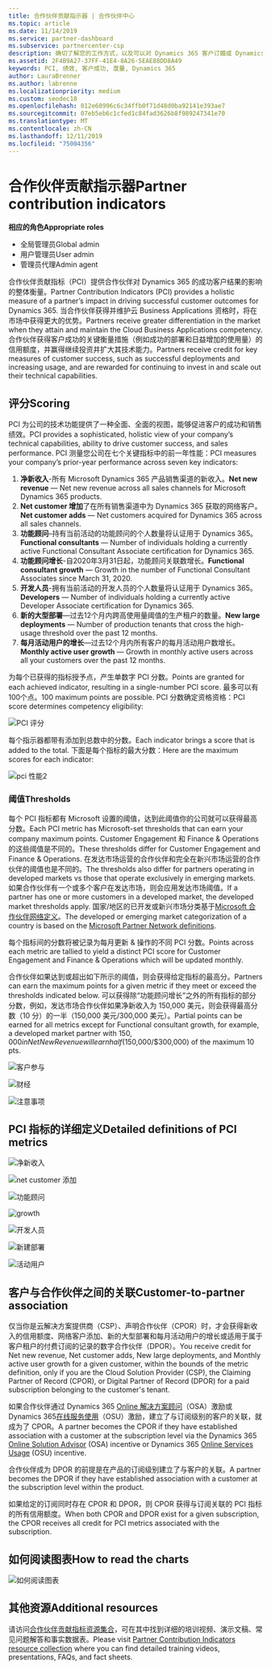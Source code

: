 ```yaml
---
title: 合作伙伴贡献指示器 | 合作伙伴中心
ms.topic: article
ms.date: 11/14/2019
ms.service: partner-dashboard
ms.subservice: partnercenter-csp
description: 确切了解您的工作方式，以及可以对 Dynamics 365 客户订婚或 Dynamics 365 财务和运营方面的改进
ms.assetid: 2F4B9A27-37FF-41E4-8A26-5EAE88DD8A49
keywords: PCI, 绩效, 客户成功, 度量, Dynamics 365
author: LauraBrenner
ms.author: labrenne
ms.localizationpriority: medium
ms.custom: seodec18
ms.openlocfilehash: 012e60996c6c34ffb0f71d48d0ba92141e393ae7
ms.sourcegitcommit: 07eb5eb6c1cfed1c84fad3626b8f989247341e70
ms.translationtype: MT
ms.contentlocale: zh-CN
ms.lasthandoff: 12/11/2019
ms.locfileid: "75004356"
---
```

# <a name="partner-contribution-indicators"></a><span data-ttu-id="90d98-104">合作伙伴贡献指示器</span><span class="sxs-lookup"><span data-stu-id="90d98-104">Partner contribution indicators</span></span>

<span data-ttu-id="90d98-105">**相应的角色**</span><span class="sxs-lookup"><span data-stu-id="90d98-105">**Appropriate roles**</span></span>
-   <span data-ttu-id="90d98-106">全局管理员</span><span class="sxs-lookup"><span data-stu-id="90d98-106">Global admin</span></span>
-   <span data-ttu-id="90d98-107">用户管理员</span><span class="sxs-lookup"><span data-stu-id="90d98-107">User admin</span></span>
-   <span data-ttu-id="90d98-108">管理员代理</span><span class="sxs-lookup"><span data-stu-id="90d98-108">Admin agent</span></span>

<span data-ttu-id="90d98-109">合作伙伴贡献指标（PCI）提供合作伙伴对 Dynamics 365 的成功客户结果的影响的整体衡量。</span><span class="sxs-lookup"><span data-stu-id="90d98-109">Partner Contribution Indicators (PCI) provides a holistic measure of a partner’s impact in driving successful customer outcomes for Dynamics 365.</span></span> <span data-ttu-id="90d98-110">当合作伙伴获得并维护云 Business Applications 资格时，将在市场中获得更大的优势。</span><span class="sxs-lookup"><span data-stu-id="90d98-110">Partners receive greater differentiation in the market when they attain and maintain the Cloud Business Applications competency.</span></span>  <span data-ttu-id="90d98-111">合作伙伴获得客户成功的关键衡量措施（例如成功的部署和日益增加的使用量）的信用额度，并赢得继续投资并扩大其技术能力。</span><span class="sxs-lookup"><span data-stu-id="90d98-111">Partners receive credit for key measures of customer success, such as successful deployments and increasing usage, and are rewarded for continuing to invest in and scale out their technical capabilities.</span></span> 

## <a name="scoring"></a><span data-ttu-id="90d98-112">评分</span><span class="sxs-lookup"><span data-stu-id="90d98-112">Scoring</span></span>

<span data-ttu-id="90d98-113">PCI 为公司的技术功能提供了一种全面、全面的视图，能够促进客户的成功和销售绩效。</span><span class="sxs-lookup"><span data-stu-id="90d98-113">PCI provides a sophisticated, holistic view of your company’s technical capabilities, ability to drive customer success, and sales performance.</span></span> <span data-ttu-id="90d98-114">PCI 测量您公司在七个关键指标中的前一年性能：</span><span class="sxs-lookup"><span data-stu-id="90d98-114">PCI measures your company’s prior-year performance across seven key indicators:</span></span>

1. <span data-ttu-id="90d98-115">**净新收入**-所有 Microsoft Dynamics 365 产品销售渠道的新收入。</span><span class="sxs-lookup"><span data-stu-id="90d98-115">**Net new revenue** — Net new revenue across all sales channels for Microsoft Dynamics 365 products.</span></span>
2. <span data-ttu-id="90d98-116">**Net customer 增加**了在所有销售渠道中为 Dynamics 365 获取的网络客户。</span><span class="sxs-lookup"><span data-stu-id="90d98-116">**Net customer adds** — Net customers acquired for Dynamics 365 across all sales channels.</span></span>
3. <span data-ttu-id="90d98-117">**功能顾问**–持有当前活动的功能顾问的个人数量将认证用于 Dynamics 365。</span><span class="sxs-lookup"><span data-stu-id="90d98-117">**Functional consultants** — Number of individuals holding a currently active Functional Consultant Associate certification for Dynamics 365.</span></span>
4. <span data-ttu-id="90d98-118">**功能顾问增长**-自2020年3月31日起，功能顾问关联数增长。</span><span class="sxs-lookup"><span data-stu-id="90d98-118">**Functional consultant growth** — Growth in the number of Functional Consultant Associates since March 31, 2020.</span></span>
5. <span data-ttu-id="90d98-119">**开发人员**-拥有当前活动的开发人员的个人数量将认证用于 Dynamics 365。</span><span class="sxs-lookup"><span data-stu-id="90d98-119">**Developers** — Number of individuals holding a currently active Developer Associate certification for Dynamics 365.</span></span>
6. <span data-ttu-id="90d98-120">**新的大型部署**—过去12个月内跨高使用量阈值的生产租户的数量。</span><span class="sxs-lookup"><span data-stu-id="90d98-120">**New large deployments** — Number of production tenants that cross the high-usage threshold over the past 12 months.</span></span>
7. <span data-ttu-id="90d98-121">**每月活动用户的增长**—过去12个月内所有客户的每月活动用户数增长。</span><span class="sxs-lookup"><span data-stu-id="90d98-121">**Monthly active user growth** — Growth in monthly active users across all your customers over the past 12 months.</span></span>

<span data-ttu-id="90d98-122">为每个已获得的指标授予点，产生单数字 PCI 分数。</span><span class="sxs-lookup"><span data-stu-id="90d98-122">Points are granted for each achieved indicator, resulting in a single-number PCI score.</span></span> <span data-ttu-id="90d98-123">最多可以有100个点。</span><span class="sxs-lookup"><span data-stu-id="90d98-123">100 maximum points are possible.</span></span> <span data-ttu-id="90d98-124">PCI 分数确定资格资格：</span><span class="sxs-lookup"><span data-stu-id="90d98-124">PCI score determines competency eligibility:</span></span>

![PCI 评分](images/pcinew1.png)

<span data-ttu-id="90d98-126">每个指示器都带有添加到总数中的分数。</span><span class="sxs-lookup"><span data-stu-id="90d98-126">Each indicator brings a score that is added to the total.</span></span> <span data-ttu-id="90d98-127">下面是每个指标的最大分数：</span><span class="sxs-lookup"><span data-stu-id="90d98-127">Here are the maximum scores for each indicator:</span></span>


![pci 性能2](images/pci1.png)

### <a name="thresholds"></a><span data-ttu-id="90d98-129">阈值</span><span class="sxs-lookup"><span data-stu-id="90d98-129">Thresholds</span></span>

<span data-ttu-id="90d98-130">每个 PCI 指标都有 Microsoft 设置的阈值，达到此阈值你的公司就可以获得最高分数。</span><span class="sxs-lookup"><span data-stu-id="90d98-130">Each PCI metric has Microsoft-set thresholds that can earn your company maximum points.</span></span> <span data-ttu-id="90d98-131">Customer Engagement 和 Finance & Operations 的这些阈值是不同的。</span><span class="sxs-lookup"><span data-stu-id="90d98-131">These thresholds differ for Customer Engagement and Finance & Operations.</span></span> <span data-ttu-id="90d98-132">在发达市场运营的合作伙伴和完全在新兴市场运营的合作伙伴的阈值也是不同的。</span><span class="sxs-lookup"><span data-stu-id="90d98-132">The thresholds also differ for partners operating in developed markets vs those that operate exclusively in emerging markets.</span></span> <span data-ttu-id="90d98-133">如果合作伙伴有一个或多个客户在发达市场，则会应用发达市场阈值。</span><span class="sxs-lookup"><span data-stu-id="90d98-133">If a partner has one or more customers in a developed market, the developed market thresholds apply.</span></span> <span data-ttu-id="90d98-134">国家/地区的已开发或新兴市场分类基于[Microsoft 合作伙伴网络定义](https://assets.microsoft.com/MPN-developed-and-emerging-countries-list.pdf)。</span><span class="sxs-lookup"><span data-stu-id="90d98-134">The developed or emerging market categorization of a country is based on the [Microsoft Partner Network definitions](https://assets.microsoft.com/MPN-developed-and-emerging-countries-list.pdf).</span></span>

<span data-ttu-id="90d98-135">每个指标间的分数将被记录为每月更新 & 操作的不同 PCI 分数。</span><span class="sxs-lookup"><span data-stu-id="90d98-135">Points across each metric are tallied to yield a distinct PCI score for Customer Engagement and Finance & Operations which will be updated monthly.</span></span>

<span data-ttu-id="90d98-136">合作伙伴如果达到或超出如下所示的阈值，则会获得给定指标的最高分。</span><span class="sxs-lookup"><span data-stu-id="90d98-136">Partners can earn the maximum points for a given metric if they meet or exceed the thresholds indicated below.</span></span> <span data-ttu-id="90d98-137">可以获得除“功能顾问增长”之外的所有指标的部分分数，例如，发达市场合作伙伴如果净新收入为 150,000 美元，则会获得最高分数（10 分）的一半（150,000 美元/300,000 美元）。</span><span class="sxs-lookup"><span data-stu-id="90d98-137">Partial points can be earned for all metrics except for Functional consultant growth, for example, a developed market partner with $150,000 in Net New Revenue will earn half ($150,000/$300,000) of the maximum 10 pts.</span></span>

![客户参与](images/pci/table_1.png)

![财经](images/pci/TABLE_2.png)

![注意事项](images/pci/table_3.png)

## <a name="detailed-definitions-of-pci-metrics"></a><span data-ttu-id="90d98-141">PCI 指标的详细定义</span><span class="sxs-lookup"><span data-stu-id="90d98-141">Detailed definitions of PCI metrics</span></span>

![净新收入](images/net_new1.png)

![net customer 添加](images/netcustomer.png)

![功能顾问](images/pci/functional_consultants.png)

![growth](images/pci/functional_consultant_growth.png)

![开发人员](images/pci/developers.png)

![新建部署](images/pci/new_large_deployments.png)

![活动用户](images/pci/monthly_active_user_growth.png)


## <a name="customer-to-partner-association"></a><span data-ttu-id="90d98-149">客户与合作伙伴之间的关联</span><span class="sxs-lookup"><span data-stu-id="90d98-149">Customer-to-partner association</span></span>

<span data-ttu-id="90d98-150">仅当你是云解决方案提供商（CSP）、声明合作伙伴（CPOR）时，才会获得新收入的信用额度、网络客户添加、新的大型部署和每月活动用户的增长或适用于属于客户租户的付费订阅的记录的数字合作伙伴（DPOR）。</span><span class="sxs-lookup"><span data-stu-id="90d98-150">You receive credit for Net new revenue, Net customer adds, New large deployments, and Monthly active user growth for a given customer, within the bounds of the metric definition, only if you are the Cloud Solution Provider (CSP), the Claiming Partner of Record (CPOR), or Digital Partner of Record (DPOR) for a paid subscription belonging to the customer's tenant.</span></span>

<span data-ttu-id="90d98-151">如果合作伙伴通过 Dynamics 365 [Online 解决方案顾问](https://support.microsoft.com/en-us/help/4501560/online-services-advisor-osa-sell-incentives-faq)（OSA）激励或 Dynamics 365[在线服务使用](https://support.microsoft.com/en-us/help/3082044/become-eligible-for-the-online-services-usage-incentive-program)（OSU）激励，建立了与订阅级别的客户的关联，就成为了 CPOR。</span><span class="sxs-lookup"><span data-stu-id="90d98-151">A partner becomes the CPOR if they have established association with a customer at the subscription level via the Dynamics 365 [Online Solution Advisor](https://support.microsoft.com/en-us/help/4501560/online-services-advisor-osa-sell-incentives-faq) (OSA) incentive or Dynamics 365 [Online Services Usage](https://support.microsoft.com/en-us/help/3082044/become-eligible-for-the-online-services-usage-incentive-program) (OSU) incentive.</span></span>

<span data-ttu-id="90d98-152">合作伙伴成为 DPOR 的前提是在产品的订阅级别建立了与客户的关联。</span><span class="sxs-lookup"><span data-stu-id="90d98-152">A partner becomes the DPOR if they have established association with a customer at the subscription level within the product.</span></span>

<span data-ttu-id="90d98-153">如果给定的订阅同时存在 CPOR 和 DPOR，则 CPOR 获得与订阅关联的 PCI 指标的所有信用额度。</span><span class="sxs-lookup"><span data-stu-id="90d98-153">When both CPOR and DPOR exist for a given subscription, the CPOR receives all credit for PCI metrics associated with the subscription.</span></span>

## <a name="how-to-read-the-charts"></a><span data-ttu-id="90d98-154">如何阅读图表</span><span class="sxs-lookup"><span data-stu-id="90d98-154">How to read the charts</span></span>

![如何阅读图表](images/pci2.png)

## <a name="additional-resources"></a><span data-ttu-id="90d98-156">其他资源</span><span class="sxs-lookup"><span data-stu-id="90d98-156">Additional resources</span></span>

<span data-ttu-id="90d98-157">请访问[合作伙伴贡献指标资源集合](https://partner.microsoft.com/asset/collection/pci-learn#/)，可在其中找到详细的培训视频、演示文稿、常见问题解答和事实数据表。</span><span class="sxs-lookup"><span data-stu-id="90d98-157">Please visit [Partner Contribution Indicators resource collection](https://partner.microsoft.com/asset/collection/pci-learn#/) where you can find detailed training videos, presentations, FAQs, and fact sheets.</span></span> 




